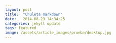 ```yaml
---
layout: post
title:  "Chuleta markdown"
date:   2014-08-29 14:34:25
categories: jekyll update
tags: featured
image: /assets/article_images/prueba/desktop.jpg
---
```




